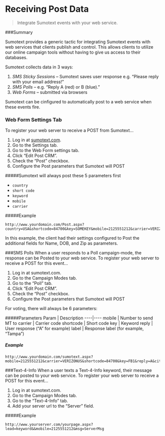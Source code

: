 Receiving Post Data
=====
> Integrate Sumotext events with your web service.

###Summary

Sumotext provides a generic tactic for integrating Sumotext events with web services that clients publish and control. This allows clients to utilize our online campaign tools without having to give us access to their databases.

Sumotext collects data in 3 ways:

1. *SMS Sticky Sessions* – Sumotext saves user response e.g. “Please reply with your email address!”
2. *SMS Polls* – e.g. “Reply A (red) or B (blue).”
3. *Web Forms* – submitted via browsers

Sumotext can be cinfigured to automatically post to a web service when these events fire.

### Web Form Settings Tab
To register your web server to receive a POST from Sumotext...

1. Log in at [sumotext.com](sumotext.com).
2. Go to the Settings tab.
3. Go to the Web Form settings tab.
4. Click “Edit Post CRM”.
5. Check the “Post” checkbox.
6. Configure the Post parameters that Sumotext will POST

#####Sumotext will always post these 5 parameters first

* `country`
* `short code`
* `keyword`
* `mobile`
* `carrier`

#####Example
```
http://www.yourdomain.com/Post.aspx?country=USA&shortcode=84700&key=SOMEKEY&mobile=2125551212&carrier=VERIZONUS&Name=Bill&DOB=1/1/2000&Zip=10024&msg=Somekey
```
In this example, the client had their settings configured to Post the additional fields for Name, DOB, and Zip as parameters.

###SMS Polls
When a user responds to a Poll campaign-mode, the response can be Posted to your web service. To register your web server to receive a POST for this event…

1. Log in at sumotext.com.
2. Go to the Campaign Modes tab.
3. Go to the “Poll” tab.
4. Click “Edit Post CRM”.
5. Check the “Post” checkbox.
6. Configure the Post parameters that Sumotext will POST

For voting, there will always be 6 parameters:

#####Parameters
Param | Description
----|----
mobile | Number to send MT to
carrier | Carrier code
shortcode | Short code
key | Keyword
reply | User response (“A” for example)
label | Response label (for example, “Tampa”)

##### Example
```
http://www.yourdomain.com/sumotext.aspx?mobile=2125551212&carrier=VERIZONUS&shortcode=84700&key=FB1&reply=A&city=Tampa
```

###Text-4-Info
When a user texts a Text-4-Info keyword, their message can be posted to your web service. To register your web server to receive a POST for this event…

1. Log in at sumotext.com.
2. Go to the Campaign Modes tab.
3. Go to the “Text-4-Info” tab.
4. Add your server url to the “Server” field.

#####Example
```
http://www.yourserver.com/yourpage.aspx?lead=keyword&&mobile=2125551212&msg=ServerMsg
```
